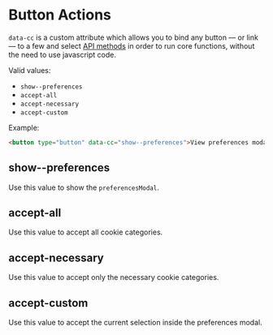 # Button Actions

`data-cc` is a custom attribute which allows you to bind any button — or link  — to a few and select [API methods](/reference/api-reference.html) in order to run core functions, without the need to use javascript code.

Valid values:
- `show--preferences`
- `accept-all`
- `accept-necessary`
- `accept-custom`

Example:
```html
<button type="button" data-cc="show--preferences">View preferences modal</button>
```

## show--preferences
Use this value to show the `preferencesModal`.

## accept-all
Use this value to accept all cookie categories.

## accept-necessary
Use this value to accept only the necessary cookie categories.

## accept-custom
Use this value to accept the current selection inside the preferences modal.